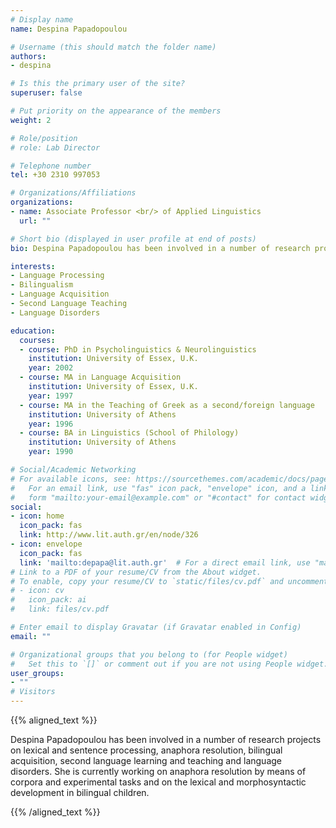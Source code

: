 ```yaml
---
# Display name
name: Despina Papadopoulou

# Username (this should match the folder name)
authors:
- despina

# Is this the primary user of the site?
superuser: false

# Put priority on the appearance of the members
weight: 2

# Role/position
# role: Lab Director

# Telephone number
tel: +30 2310 997053

# Organizations/Affiliations
organizations:
- name: Associate Professor <br/> of Applied Linguistics
  url: ""

# Short bio (displayed in user profile at end of posts)
bio: Despina Papadopoulou has been involved in a number of research projects on lexical and sentence processing, anaphora resolution, bilingual acquisition, second language learning and teaching and language disorders.

interests:
- Language Processing
- Bilingualism
- Language Acquisition
- Second Language Teaching
- Language Disorders

education:
  courses:
  - course: PhD in Psycholinguistics & Neurolinguistics
    institution: University of Essex, U.K.
    year: 2002
  - course: MA in Language Acquisition
    institution: University of Essex, U.K.
    year: 1997
  - course: MA in the Teaching of Greek as a second/foreign language
    institution: University of Athens
    year: 1996
  - course: BA in Linguistics (School of Philology)
    institution: University of Athens
    year: 1990

# Social/Academic Networking
# For available icons, see: https://sourcethemes.com/academic/docs/page-builder/#icons
#   For an email link, use "fas" icon pack, "envelope" icon, and a link in the
#   form "mailto:your-email@example.com" or "#contact" for contact widget.
social:
- icon: home
  icon_pack: fas
  link: http://www.lit.auth.gr/en/node/326
- icon: envelope
  icon_pack: fas
  link: 'mailto:depapa@lit.auth.gr'  # For a direct email link, use "mailto:test@example.org".
# Link to a PDF of your resume/CV from the About widget.
# To enable, copy your resume/CV to `static/files/cv.pdf` and uncomment the lines below.
# - icon: cv
#   icon_pack: ai
#   link: files/cv.pdf

# Enter email to display Gravatar (if Gravatar enabled in Config)
email: ""

# Organizational groups that you belong to (for People widget)
#   Set this to `[]` or comment out if you are not using People widget.
user_groups:
- ""
# Visitors
---
```


{{% aligned_text %}}

Despina Papadopoulou has been involved in a number of research projects on lexical and sentence processing, anaphora resolution, bilingual acquisition, second language learning and teaching and language disorders. She is currently working on anaphora resolution by means of corpora and experimental tasks and on the lexical and morphosyntactic development in bilingual children.

{{% /aligned_text %}}
